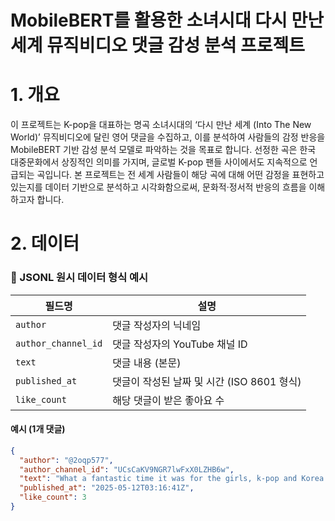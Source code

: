 # MobileBERT를 활용한 소녀시대 다시 만난 세계 뮤직비디오 댓글 감성 분석 프로젝트
# 1. 개요
이 프로젝트는 K-pop을 대표하는 명곡 소녀시대의 ‘다시 만난 세계 (Into The New World)’ 뮤직비디오에 달린 영어 댓글을 수집하고, 이를 분석하여 사람들의 감정 반응을 MobileBERT 기반 감성 분석 모델로 파악하는 것을 목표로 합니다. 선정한 곡은 한국 대중문화에서 상징적인 의미를 가지며, 글로벌 K-pop 팬들 사이에서도 지속적으로 언급되는 곡입니다. 본 프로젝트는 전 세계 사람들이 해당 곡에 대해 어떤 감정을 표현하고 있는지를 데이터 기반으로 분석하고 시각화함으로써, 문화적·정서적 반응의 흐름을 이해하고자 합니다.
# 2. 데이터
### 📄 JSONL 원시 데이터 형식 예시

| 필드명             | 설명                                                                 |
|--------------------|----------------------------------------------------------------------|
| `author`           | 댓글 작성자의 닉네임                                                  |
| `author_channel_id`| 댓글 작성자의 YouTube 채널 ID                                         |
| `text`             | 댓글 내용 (본문)                                                      |
| `published_at`     | 댓글이 작성된 날짜 및 시간 (ISO 8601 형식)                             |
| `like_count`       | 해당 댓글이 받은 좋아요 수                                            |

#### 예시 (1개 댓글)

```json
{
  "author": "@2oqp577",
  "author_channel_id": "UCsCaKV9NGR7lwFxX0LZHB6w",
  "text": "What a fantastic time it was for the girls, k-pop and Korea. I am marked by this time when I got acquainted with Korea, it`s culture, language and history. Godspeed Korea!",
  "published_at": "2025-05-12T03:16:41Z",
  "like_count": 3
}
